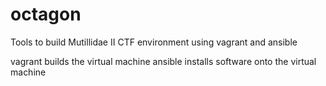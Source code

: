 # octagon
Tools to build Mutillidae II CTF environment using vagrant and ansible

vagrant builds the virtual machine
ansible installs software onto the virtual machine
